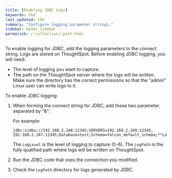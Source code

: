 ```yaml
---
title: [Enabling JDBC Logs]
keywords: tbd
last_updated: tbd
summary: "Configure logging parameter strings."
sidebar: mydoc_sidebar
permalink: /:collection/:path.html
---
```

To enable logging for JDBC, add the logging parameters to the connect string. Logs are stored on ThoughtSpot. Before enabling JDBC logging, you will need:

-   The level of logging you want to capture.
-   The path on the ThoughtSpot server where the logs will be written. Make sure the directory has the correct permissions so that the "admin" Linux user can write logs to it.

To enable JDBC logging:

1. When forming the connect string for JDBC, add these two parameter, separated by "&":

    For example:

    ```
    jdbc:simba://192.168.2.248:12345;SERVERS=192.168.2.249:12345,
    192.168.2.247:12345;Database=test;Schema=falcon_default_schema;**LogLevel=3;LogPath=/usr/local/scaligent/logs**
    ```
    The `LogLevel` is the level of logging to capture (0-6). The `LogPath` is the fully qualified path where logs will be written on ThoughtSpot.

2. Run the JDBC code that uses the connection you modified.
3. Check the `LogPath` directory for logs generated by JDBC.
